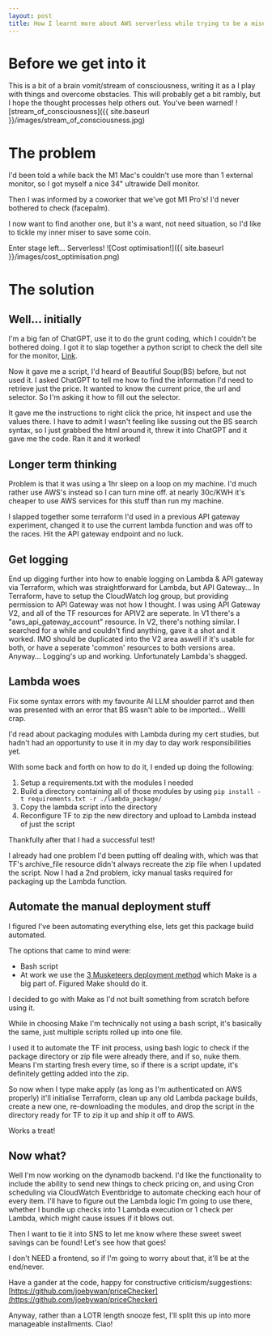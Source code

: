 ```yaml
---
layout: post
title: How I learnt more about AWS serverless while trying to be a miser and save some coin
---
```

# Before we get into it
This is a bit of a brain vomit/stream of consciousness, writing it as a I play with things and overcome obstacles.  This will probably get a bit rambly, but I hope the thought processes help others out.  You've been warned!
![stream_of_consciousness]({{ site.baseurl }}/images/stream_of_consciousness.jpg)

# The problem
I'd been told a while back the M1 Mac's couldn't use more than 1 external monitor, so I got myself a nice 34" ultrawide Dell monitor.

Then I was informed by a coworker that we've got M1 Pro's! I'd never bothered to check (facepalm).

I now want to find another one, but it's a want, not need situation, so I'd like to tickle my inner miser to save some coin.

Enter stage left... Serverless!
![Cost optimisation!]({{ site.baseurl }}/images/cost_optimisation.png)
# The solution

## Well... initially
I'm a big fan of ChatGPT, use it to do the grunt coding, which I couldn't be bothered doing.  I got it to slap together a python script to check the dell site for the monitor, [Link](https://www.dell.com/en-au/shop/dell-34-curved-usb-c-monitor-s3423dwc/apd/210-beic/monitors-monitor-accessories).

Now it gave me a script, I'd heard of Beautiful Soup(BS) before, but not used it.  I asked ChatGPT to tell me how to find the information I'd need to retrieve just the price.  It wanted to know the current price, the url and selector.  So I'm asking it how to fill out the selector.

It gave me the instructions to right click the price, hit inspect and use the values there.  I have to admit I wasn't feeling like sussing out the BS search syntax, so I just grabbed the html around it, threw it into ChatGPT and it gave me the code.  Ran it and it worked!

## Longer term thinking
Problem is that it was using a 1hr sleep on a loop on my machine.  I'd much rather use AWS's instead so I can turn mine off.  at nearly 30c/KWH it's cheaper to use AWS services for this stuff than run my machine.

I slapped together some terraform I'd used in a previous API gateway experiment, changed it to use the current lambda function and was off to the races.  Hit the API gateway endpoint and no luck.

## Get logging
End up digging further into how to enable logging on Lambda & API gateway via Terraform, which was straightforward for Lambda, but API Gateway... In Terraform, have to setup the CloudWatch log group, but providing permission to API Gateway was not how I thought.  I was using API Gateway V2, and all of the TF resources for APIV2 are seperate.  In V1 there's a "aws_api_gateway_account" resource.  In V2, there's nothing similar.  I searched for a while and couldn't find anything, gave it a shot and it worked.  IMO should be duplicated into the V2 area aswell if it's usable for both, or have a seperate 'common' resources to both versions area.  Anyway... Logging's up and working.  Unfortunately Lambda's shagged.

## Lambda woes
Fix some syntax errors with my favourite AI LLM shoulder parrot and then was presented with an error that BS wasn't able to be imported... Wellll crap.

I'd read about packaging modules with Lambda during my cert studies, but hadn't had an opportunity to use it in my day to day work responsibilities yet.

With some back and forth on how to do it, I ended up doing the following:
1. Setup a requirements.txt with the modules I needed
1. Build a directory containing all of those modules by using `pip install -t requirements.txt -r ./lambda_package/`
1. Copy the lambda script into the directory
1. Reconfigure TF to zip the new directory and upload to Lambda instead of just the script

Thankfully after that I had a successful test!

I already had one problem I'd been putting off dealing with, which was that TF's archive_file resource didn't always recreate the zip file when I updated the script.  Now I had a 2nd problem, icky manual tasks required for packaging up the Lambda function.

## Automate the manual deployment stuff
I figured I've been automating everything else, lets get this package build automated.

The options that came to mind were:
* Bash script
* At work we use the [3 Musketeers deployment method](https://3musketeers.io/) which Make is a big part of.  Figured Make should do it.

I decided to go with Make as I'd not built something from scratch before using it.

While in choosing Make I'm technically not using a bash script, it's basically the same, just multiple scripts rolled up into one file.

I used it to automate the TF init process, using bash logic to check if the package directory or zip file were already there, and if so, nuke them.  Means I'm starting fresh every time, so if there is a script update, it's definitely getting added into the zip.

So now when I type make apply (as long as I'm authenticated on AWS properly) it'll initialise Terraform, clean up any old Lambda package builds, create a new one, re-downloading the modules, and drop the script in the directory ready for TF to zip it up and ship it off to AWS.

Works a treat!

## Now what?
Well I'm now working on the dynamodb backend.  I'd like the functionality to include the ability to send new things to check pricing on, and using Cron scheduling via CloudWatch Eventbridge to automate checking each hour of every item.  I'll have to figure out the Lambda logic I'm going to use there, whether I bundle up checks into 1 Lambda execution or 1 check per Lambda, which might cause issues if it blows out.

Then I want to tie it into SNS to let me know where these sweet sweet savings can be found!  Let's see how that goes!

I don't NEED a frontend, so if I'm going to worry about that, it'll be at the end/never.

Have a gander at the code, happy for constructive criticism/suggestions: [https://github.com/joebywan/priceChecker](https://github.com/joebywan/priceChecker)

Anyway, rather than a LOTR length snooze fest, I'll split this up into more manageable installments.  Ciao!
